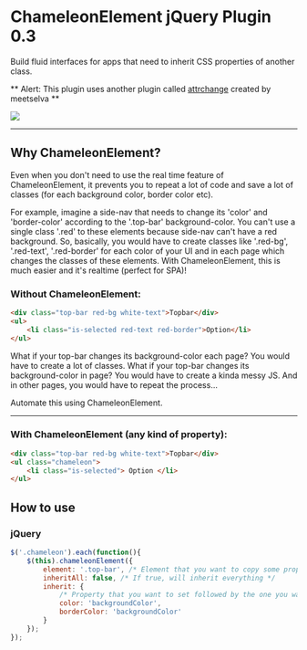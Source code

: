 # ChameleonElement jQuery Plugin 0.3
Build fluid interfaces for apps that need to inherit CSS properties of another class.

** Alert: This plugin uses another plugin called [attrchange](https://github.com/meetselva/attrchange) created by meetselva **

![](http://i.imgur.com/8FoyRmq.gif)

---
## Why ChameleonElement?
Even when you don't need to use the real time feature of ChameleonElement, it prevents you to repeat a lot of code and save a lot of classes (for each background color, border color etc).

For example, imagine a side-nav that needs to change its 'color' and 'border-color' according to the '.top-bar' background-color. You can't use a single class '.red' to these elements because side-nav can't have a red background. So, basically, you would have to create classes like '.red-bg', '.red-text', '.red-border' for each color of your UI and in each page which changes the classes of these elements. With ChameleonElement, this is much easier and it's realtime (perfect for SPA)!

### Without ChameleonElement:
```html
<div class="top-bar red-bg white-text">Topbar</div>
<ul>
	<li class="is-selected red-text red-border">Option</li>
</ul>
```

What if your top-bar changes its background-color each page? You would have to create a lot of classes.
What if your top-bar changes its background-color in page? You would have to create a kinda messy JS.
And in other pages, you would have to repeat the process...

Automate this using ChameleonElement.

---

### With ChameleonElement (any kind of property):
```html
<div class="top-bar red-bg white-text">Topbar</div>
<ul class="chameleon">
	<li class="is-selected"> Option </li>
</ul>
```

## How to use
### jQuery
```js
$('.chameleon').each(function(){
	$(this).chameleonElement({
		element: '.top-bar', /* Element that you want to copy some properties */
		inheritAll: false, /* If true, will inherit everything */
		inherit: {
			/* Property that you want to set followed by the one you want to copy */
			color: 'backgroundColor',
			borderColor: 'backgroundColor'
		}
	});
});
```
